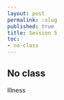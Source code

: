 ```yaml
---
layout: post
permalink: :slug
published: true
title: Session 5
toc: 
- no-class
---
```


## No class

Illness
